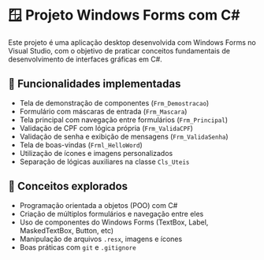 # 🪟 Projeto Windows Forms com C#

Este projeto é uma aplicação desktop desenvolvida com Windows Forms no Visual Studio, com o objetivo de praticar conceitos fundamentais de desenvolvimento de interfaces gráficas em C#.

## 📌 Funcionalidades implementadas

- Tela de demonstração de componentes (`Frm_Demostracao`)
- Formulário com máscaras de entrada (`Frm_Mascara`)
- Tela principal com navegação entre formulários (`Frm_Principal`)
- Validação de CPF com lógica própria (`Frm_ValidaCPF`)
- Validação de senha e exibição de mensagens (`Frm_ValidaSenha`)
- Tela de boas-vindas (`Frml_HelloWord`)
- Utilização de ícones e imagens personalizados
- Separação de lógicas auxiliares na classe `Cls_Uteis`

## 🧠 Conceitos explorados

- Programação orientada a objetos (POO) com C#
- Criação de múltiplos formulários e navegação entre eles
- Uso de componentes do Windows Forms (TextBox, Label, MaskedTextBox, Button, etc)
- Manipulação de arquivos `.resx`, imagens e ícones
- Boas práticas com `git` e `.gitignore`
